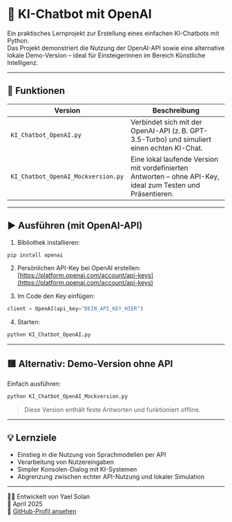 # 🤖 KI-Chatbot mit OpenAI

Ein praktisches Lernprojekt zur Erstellung eines einfachen KI-Chatbots mit Python.  
Das Projekt demonstriert die Nutzung der OpenAI-API sowie eine alternative lokale Demo-Version – ideal für Einsteigerinnen im Bereich Künstliche Intelligenz.

---

## 🧠 Funktionen

| Version | Beschreibung |
|--------|--------------|
| `KI_Chatbot_OpenAI.py` | Verbindet sich mit der OpenAI-API (z. B. GPT-3.5-Turbo) und simuliert einen echten KI-Chat. |
| `KI_Chatbot_OpenAI_Mockversion.py` | Eine lokal laufende Version mit vordefinierten Antworten – ohne API-Key, ideal zum Testen und Präsentieren. |

---

## ▶️ Ausführen (mit OpenAI-API)

1. Bibliothek installieren:
```bash
pip install openai
```

2. Persönlichen API-Key bei OpenAI erstellen:  
   [https://platform.openai.com/account/api-keys](https://platform.openai.com/account/api-keys)

3. Im Code den Key einfügen:
```python
client = OpenAI(api_key="DEIN_API_KEY_HIER")
```

4. Starten:
```bash
python KI_Chatbot_OpenAI.py
```

---

## 🟨 Alternativ: Demo-Version ohne API

Einfach ausführen:

```bash
python KI_Chatbot_OpenAI_Mockversion.py
```

> Diese Version enthält feste Antworten und funktioniert offline.

---

## 💡 Lernziele

- Einstieg in die Nutzung von Sprachmodellen per API
- Verarbeitung von Nutzereingaben
- Simpler Konsolen-Dialog mit KI-Systemen
- Abgrenzung zwischen echter API-Nutzung und lokaler Simulation

---

👩‍💻 Entwickelt von Yael Solan  
📅 April 2025  
🔗 [GitHub-Profil ansehen](https://github.com/yaelsolan)
